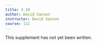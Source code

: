 ```yaml
---
title: 3.10
author: David Sanson
instructor: David Sanson
course: 112
...
```


This supplement has not yet been written.

